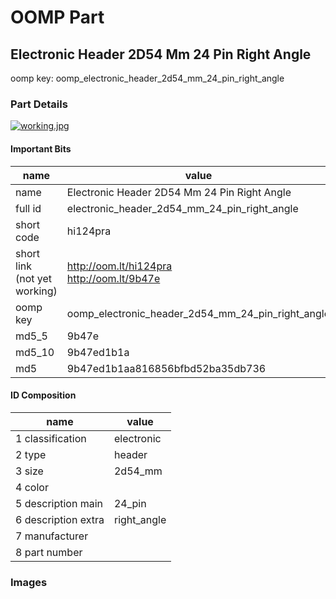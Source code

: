 # OOMP Part  
## Electronic Header 2D54 Mm 24 Pin Right Angle  
  
oomp key: oomp_electronic_header_2d54_mm_24_pin_right_angle  
  
### Part Details  
  
[![working.jpg](working_600.jpg)](working.jpg)  
  
#### Important Bits  
| name | value | 
| --- | --- | 
| name | Electronic Header 2D54 Mm 24 Pin Right Angle | 
| full id | electronic_header_2d54_mm_24_pin_right_angle | 
| short code | hi124pra | 
| short link<br>(not yet working) | http://oom.lt/hi124pra<br>http://oom.lt/9b47e | 
| oomp key | oomp_electronic_header_2d54_mm_24_pin_right_angle | 
| md5_5 | 9b47e | 
| md5_10 | 9b47ed1b1a | 
| md5 | 9b47ed1b1aa816856bfbd52ba35db736 | 
#### ID Composition  
| name | value | 
| --- | --- | 
| 1 classification | electronic | 
| 2 type | header | 
| 3 size | 2d54_mm | 
| 4 color |  | 
| 5 description main | 24_pin | 
| 6 description extra | right_angle | 
| 7 manufacturer |  | 
| 8 part number |  | 
### Images  
